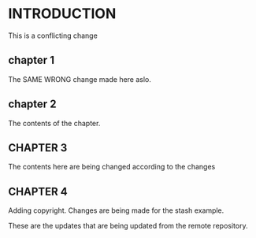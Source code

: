 # INTRODUCTION
This is a conflicting change

## chapter 1
The SAME WRONG change made here aslo.

## chapter 2
The contents of the chapter.

## CHAPTER 3
The contents here are being changed according to the changes
## CHAPTER 4
Adding copyright. 
Changes are being made for the stash example.


These are the updates that are being updated from the remote repository.
